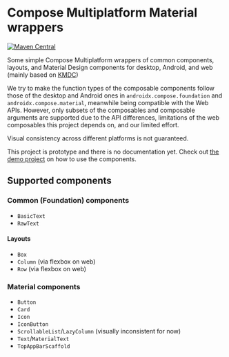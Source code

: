 # Compose Multiplatform Material wrappers

[![Maven Central](https://img.shields.io/maven-central/v/com.huanshankeji/compose-multiplatform-material)](https://search.maven.org/artifact/com.huanshankeji/compose-multiplatform-material)

Some simple Compose Multiplatform wrappers of common components, layouts, and Material Design components for desktop,
Android, and web (mainly based on [KMDC](https://github.com/mpetuska/kmdc))

We try to make the function types of the composable components follow those of the desktop and Android ones
in `androidx.compose.foundation` and `androidx.compose.material`, meanwhile being compatible with the Web APIs. However,
only subsets of the composables and composable arguments are supported due to the API differences, limitations of the
web composables this project depends on, and our limited effort.

Visual consistency across different platforms is not guaranteed.

This project is prototype and there is no documentation yet. Check out [the demo project](demo) on how to use the components.

<!--
There is no plan to support Apple platforms until there is official support from [Compose Multiplatform](https://github.com/JetBrains/compose-jb). Check out <https://github.com/cl3m/multiplatform-compose> for some experiments and prototypes on supporting iOS with Compose Multiplatform.
-->

## Supported components

### Common (Foundation) components

- `BasicText`
- `RawText`

#### Layouts

- `Box`
- `Column` (via flexbox on web)
- `Row` (via flexbox on web)

### Material components

- `Button`
- `Card`
- `Icon`
- `IconButton`
- `ScrollableList`/`LazyColumn` (visually inconsistent for now)
- `Text`/`MaterialText`
- `TopAppBarScaffold`
